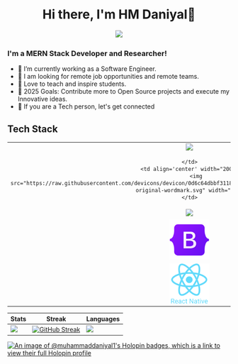 <body>
  <div align="center">
    <h1> Hi there, I'm HM Daniyal👋<a href="#"></h1>
  </div>
<p align="center">
<a href="https://github.com/Muhammad-Daniyal-1"><img src="https://readme-typing-svg.herokuapp.com?lines=Software+Engineer;MERN+Stack+Developer;Javascript+Developer;Frontend+Developer;ReactJs+Developer;NodeJs+Developer;React+Native+Developer&center=true&width=500&height=50"></a>

### I'm a MERN Stack Developer and Researcher!
- 🔭 I’m currently working as a Software Engineer.
- 👯 I am looking for remote job opportunities and remote teams.
- 📢 Love to teach and inspire students.
- 🥅 2025 Goals: Contribute more to Open Source projects and execute my Innovative ideas.
- 💎 If you are a Tech person, let's get connected  

<h2>Tech Stack</h2>

<table width="80%">
 
<tr>
    <td align='center' width="200">
		<img src="https://www.vectorlogo.zone/logos/reactjs/reactjs-ar21.svg">
        
    </td>
    <td align='center' width="200">
        <img src="https://raw.githubusercontent.com/devicons/devicon/0d6c64dbbf311879f7d563bfc3ccf559f9ed111c/icons/css3/css3-original-wordmark.svg" width="80">
    </td>
 <td align='center' width="200">
        <img src="https://github.com/devicons/devicon/blob/master/icons/tailwindcss/tailwindcss-original-wordmark.svg" width="170">
    </td>
     <td align='center' width="200">
        <img src="https://github.com/abranhe/programming-languages-logos/blob/master/src/javascript/javascript.svg" width="90">
    </td>
    <td align='center' width="200">
        <img src="https://github.com/devicons/devicon/blob/master/icons/nodejs/nodejs-original-wordmark.svg">
    </td>
</tr>
 
<tr>
    <td align='center' width="200">
         <img src="https://upload.wikimedia.org/wikipedia/commons/thumb/3/38/HTML5_Badge.svg/600px-HTML5_Badge.svg.png"  width="70">
    </td>
	  <td align='center' width="200">
        <img src="https://github.com/devicons/devicon/blob/master/icons/redux/redux-original.svg"  width="90">
    </td>
 <td align='center' width="200">
        <img src="https://www.vectorlogo.zone/logos/heroku/heroku-ar21.svg">
    </td>
  <td align='center' width="200">
        <img src="https://download.logo.wine/logo/MySQL/MySQL-Logo.wine.png" >
    </td>
    <td align='center' width="200">
         <img src="https://github.com/devicons/devicon/blob/master/icons/git/git-original-wordmark.svg" width="100">
    </td>
</tr>
	
<tr>
    <td align='center' width="200">
        <img src="https://github.com/devicons/devicon/blob/master/icons/bootstrap/bootstrap-original.svg"  width="90">
    </td>
    <td align='center' width="200">
        <img src="https://github.com/devicons/devicon/blob/master/icons/materialui/materialui-original.svg" width="80">
    </td>
 <td align='center' width="200">
        <img src="https://github.com/devicons/devicon/blob/master/icons/npm/npm-original-wordmark.svg" width="150">
    </td>
     <td align='center' width="200">
        <img src="https://github.com/devicons/devicon/blob/master/icons/php/php-original.svg" width="90">
    </td>
    <td align='center' width="200">
        <img src="https://github.com/devicons/devicon/blob/master/icons/mongodb/mongodb-original-wordmark.svg" width="90">
    </td>
</tr>
<tr>
	<td align='center' width="200">
       <img src="https://github.com/devicons/devicon/blob/master/icons/reactnative/reactnative-original-wordmark.svg"  width="90">
    </td>
	<td align='center' width="200">
       <img src="https://github.com/devicons/devicon/blob/master/icons/postgresql/postgresql-original-wordmark.svg"  width="90">
    </td>
    <td align='center' width="200">
       <img src="https://github.com/devicons/devicon/blob/master/icons/jquery/jquery-original.svg"  width="90">
    </td>
    <td align='center' width="200">
       <img src="https://github.com/devicons/devicon/blob/master/icons/wordpress/wordpress-original.svg"  width="90">
    </td>
    <td align='center' width="200">
       <img src="https://github.com/devicons/devicon/blob/master/icons/woocommerce/woocommerce-original.svg"  width="90">
    </td>
</tr>
    
</table>
</p>

 
 
|Stats |Streak |Languages |
|---|---|---|
|![](https://github-profile-summary-cards.vercel.app/api/cards/stats?username=Muhammad-Daniyal-1&theme=gruvbox)|[![GitHub Streak](https://streak-stats.demolab.com/?user=Muhammad-Daniyal-1&theme=gruvbox&hide_border=true&border_radius=32&date_format=j%20M%5B%20Y%5D&ring=888888)](https://git.io/streak-stats)|![](https://github-profile-summary-cards.vercel.app/api/cards/repos-per-language?username=Muhammad-Daniyal-1&theme=gruvbox)|

 
[![An image of @muhammaddaniyal1's Holopin badges, which is a link to view their full Holopin profile](https://holopin.me/muhammaddaniyal1)](https://holopin.io/@muhammaddaniyal1)
